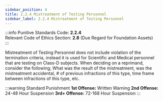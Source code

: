 ```yaml
---
sidebar_position: 4
title: 2.2.4 Mistreatment of Testing Personnel
sidebar_label: 2.2.4 Mistreatment of Testing Personnel
---
```


:::info
Punitive Standards Code: <TextColor color="#E46C07">**2.2.4**</TextColor> <br />
Relevant Code of Ethics Section: <TextColor color="#21E006">**2.8**</TextColor> (Due Regard for Foundation Assets) <br />
:::

Mistreatment of Testing Personnel does not include violation of the termination criteria, instead it is used for Scientific and Medical personnel that are testing on Class-D subjects. When deciding on a reprimand, consider the following; What was the result of the mistreatment, was the mistreatment accidental, # of previous infractions of this type, time frame between infractions of this type, etc.


:::warning Standard Punishment
**1st Offense:** Written Warning
**2nd Offense:** 24-48 Hour Suspension
**3rd+ Offense:** 72-168 Hour Suspension
:::